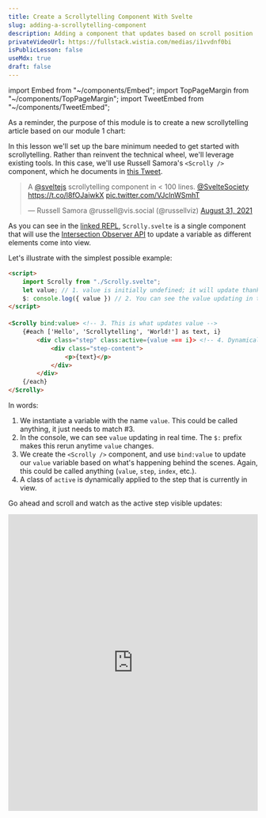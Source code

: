 ```yaml
---
title: Create a Scrollytelling Component With Svelte
slug: adding-a-scrollytelling-component
description: Adding a component that updates based on scroll position
privateVideoUrl: https://fullstack.wistia.com/medias/i1vvdnf0bi
isPublicLesson: false
useMdx: true
draft: false
---
```


import Embed from "~/components/Embed";
import TopPageMargin from "~/components/TopPageMargin";
import TweetEmbed from "~/components/TweetEmbed";

<TopPageMargin />

As a reminder, the purpose of this module is to create a new scrollytelling article based on our module 1 chart:

<Embed title="ohk8k9" 
        module="01"
        lesson="final" />

In this lesson we'll set up the bare minimum needed to get started with scrollytelling. Rather than reinvent the technical wheel, we'll leverage existing tools. In this case, we'll use Russell Samora's `<Scrolly />` component, which he documents in [this Tweet](https://twitter.com/russellviz/status/1432774653139984387?ref_src=twsrc%5Etfw).

<TweetEmbed>

<blockquote class="twitter-tweet"><p lang="en" dir="ltr">A <a href="https://twitter.com/sveltejs?ref_src=twsrc%5Etfw">@sveltejs</a> scrollytelling component in &lt; 100 lines. <a href="https://twitter.com/SvelteSociety?ref_src=twsrc%5Etfw">@SvelteSociety</a> <a href="https://t.co/l8fOJaiwkX">https://t.co/l8fOJaiwkX</a> <a href="https://t.co/VJclnWSmhT">pic.twitter.com/VJclnWSmhT</a></p>&mdash; Russell Samora @russell@vis.social (@russellviz) <a href="https://twitter.com/russellviz/status/1432774653139984387?ref_src=twsrc%5Etfw">August 31, 2021</a></blockquote> 

</TweetEmbed>

As you can see in the [linked REPL](https://svelte.dev/repl/3d3736e634c9404ea8ec2ef7b87e2053?version=3.42.4), `Scrolly.svelte` is a single component that will use the [Intersection Observer API](https://developer.mozilla.org/en-US/docs/Web/API/Intersection_Observer_API) to update a variable as different elements come into view.

Let's illustrate with the simplest possible example:

```html
<script>
    import Scrolly from "./Scrolly.svelte";
    let value; // 1. value is initially undefined; it will update thanks to <Scrolly />
    $: console.log({ value }) // 2. You can see the value updating in the console
</script>

<Scrolly bind:value> <!-- 3. This is what updates value -->
    {#each ['Hello', 'Scrollytelling', 'World!'] as text, i}
        <div class="step" class:active={value === i}> <!-- 4. Dynamically applies the active class -->
            <div class="step-content">
                <p>{text}</p> 
            </div>
        </div>
    {/each}
</Scrolly>
```

In words:

1. We instantiate a variable with the name `value`. This could be called anything, it just needs to match #3.
2. In the console, we can see `value` updating in real time. The `$:` prefix makes this rerun anytime `value` changes.
3. We create the `<Scrolly />` component, and use `bind:value` to update our `value` variable based on what's happening behind the scenes. Again, this could be called anything (`value`, `step`, `index`, etc.).
4. A class of `active` is dynamically applied to the step that is currently in view.

Go ahead and scroll and watch as the active step visible updates:

<iframe src="https://svelte.dev/repl/e79ece9d5af346748b09a388b9e021a5?version=3.55.1" 
width="100%" height="600px" frameborder="0" />

Let's copy this simple code into our existing project, as a starting point. 

## Setting up `<Scrolly />`

First, we need to import `Scrolly` as a component. [You can download Scrolly.svelte here.](./public/Scrolly.svelte) After its downloaded, place it in a new folder called `helpers/`.

Next, we need to add the component to our `App.svelte` file, and reference it in our markup. Let's go ahead and copy the above example to start (but we'll replace `value` with `currentStep`, as its a more accurate name):

```html
<script>
    import Scrolly from "./helpers/Scrolly.svelte";
    let currentStep;
    console.log({ currentStep })

    // Alongside other script code...
</script>

<!-- Chart markup lives here -->
<Scrolly bind:value={currentStep}>
    {#each ['Hello', 'Scrollytelling', 'World!'] as text, i}
        <div class="step" class:active={currentStep === i}>
            <div class="step-content">
                <p>{text}</p> 
            </div>
        </div>
    {/each}
</Scrolly>
```

The first problem we'll notice is that all steps are visible at once.

![](./public/all-visible.png)

In a real article, we want each step to live in its own space, and so we use CSS to make each `.step` nearly the entire screen height.

```css
.step {
    height: 90vh; /* 90 viewport height units, meaning 90% of the screen */
}
```

Great—now only one step is visible at a time. Another problem is we can't tell which step is "active"—in most scrollytelling stories, the active step is in view and visually distinct from others, usually via toggling its opacity.

Let's make the default step semitransparent, and the active one fully opaque:

```css
.step {
    height: 90vh;
    opacity: 0.3;
}

.step.active {
    opacity: 1;
}
```

To make the transition between states smooth, we can also add a transition property.

```css
.step {
    height: 90vh;
    opacity: 0.3;
    transition: opacity 300ms ease;
}

.step.active {
    opacity: 1;
}
```

Now, notice how the steps become transparent or opaque smoothly, once they enter and leave the viewport!

## Place it on top

The remaining issue is that our scrollytelling steps are in a fully separate section than our chart. In reality, scrollytelling looks nice because the reader is able to see **the chart** and **the text** at the same time.

In order to achieve this, we'll need to wrap both our scrollytelling steps and our chart in a single container. We'll wrap them in a `<section />` element. We'll also want our chart to be sticky, so we will wrap it in a new element with a class of `sticky`.

```html
<section>
    <div class='sticky'>
        <!-- .chart-container and its children -->
    </div>
    <div class='steps'>
        <!-- <Scrolly /> and its children--> 
    </div>
</section>
```

At first, nothing will change.

We'll need to use CSS to 1) make our section the `relative` container, 2) make the `.sticky` element stick to it, and 3) make the `.steps` element scrollable. 

```css
section {
    position: relative;
}

.sticky {
    position: sticky;
    top: 0;
}
```

This is working! Let's add a few more CSS rules so that our steps are centered.

```css
.step {
    height: 90vh;
    opacity: 0.3;
    transition: opacity 300ms ease;
    display: flex; /* ✅ */
    justify-content: center; /* ✅ */
    place-items: center; /* ✅ */
}
```

This set of rules makes sure that the each step is centered within its `90vh` height. This set of three rules are commonly used to center elements in CSS.

Next, let's make each individual step have a background of white, and a border of 1px solid black. This will make it easier to see the steps.

```css
.step-content {
    padding: 0.75rem 1rem;
    border: 1px solid black;
    border-radius: 3px;
    background: white;
}
```

You may notice that the steps are sometimes behind the circles. This is because our code doesn't know which to place on top of the other. We can explicitly tell the browser to place the steps on top of the circles by adding a `z-index` property to the `.steps` element (and ensuring it is higher than the `.sticky` element). For z-index to apply, the element must have a `position` property of `relative`, `absolute`, or `fixed`—so we'll apply that to `.steps`.
 
```css
.steps {
    z-index: 2;
    position: relative;
}
``` 

Voila! We have some completed scrollytelling steps, and they are directly on top of our chart.

<Embed title="0yve1y" module="04" lesson="01" />

<!--  ## Need help? Further reading -->